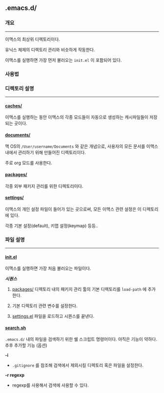 ## .emacs.d/
### 개요
---
이맥스의 최상위 디렉토리이다.

유닉스 체제의 디렉토리 관리와 비슷하게 작동한다.

이맥스를 실행하면 가장 먼저 불러오는 `init.el` 이 포함되어 있다.

### 사용법

### 디렉토리 설명
---
#### [caches/]
이맥스를 실행하는 동안 이맥스의 각종 모드들이 자동으로 생성하는 캐시파일들이
저장되는 곳이다.

#### [documents/]
맥 OS의 `/User/username/Documents` 와 같은 개념으로, 사용자의 모든 문서를 이맥스
내에서 관리하기 위해 만들어진 디렉토리이다.

주로 org 모드를 사용한다.

#### [packages/]
각종 외부 패키지 관리를 위한 디렉토리이다.

#### [settings/]
이맥스의 개인 설정 파일이 들어가 있는 곳으로써, 모든 이맥스 관련 설정은 이
디렉토리에 있다.

각종 기본 설정(default), 키맵 설정(keymap) 등등..

### 파일 설명
---
#### [init.el]
이맥스를 실행하면 가장 처음 불러오는 파일이다.

**_시퀀스_**

1. [packages/] 디렉토리 내의 패키지 관리 툴의 기본 디렉토리를 `load-path` 에 추가한다.

2. 기본 디렉토리 관련 변수를 설정한다.

3. [settings.el] 파일을 로드하고 시퀀스를 끝낸다.

#### [search.sh]
`.emacs.d/` 내의 파일을 검색하기 위한 쉘 스크립트 명령어이다.
아직은 기능이 약하다.
추후 추가할 기능 (옵션)

**-i**
* `.gitignore` 를 참조해 검색에서 제외시킬 디렉토리 혹은 파일을 설정한다.

**-r regexp**
* regexp를 사용해서 검색에 사용할 수 있다.


[caches/]: caches/
[documents/]: documents/
[packages/]: packages/
[settings/]: settings/

[init.el]: init.el
[search.sh]: search.sh

[settings.el]: settings/settings.el
